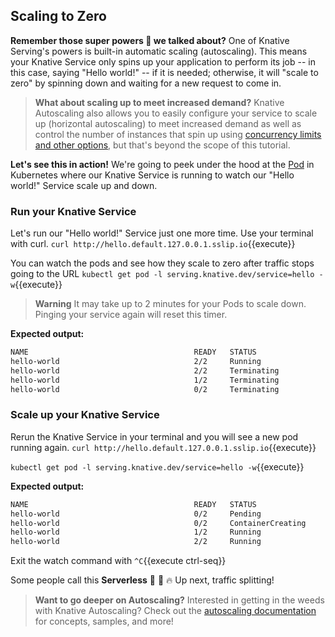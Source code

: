 ## Scaling to Zero

**Remember those super powers 🚀 we talked about?** One of Knative Serving's powers is built-in automatic scaling (autoscaling). 
This means your Knative Service only spins up your application to perform its job -- in this case, saying "Hello world!" 
-- if it is needed; otherwise, it will "scale to zero" by spinning down and waiting for a new request to come in.

> **What about scaling up to meet increased demand?**
> Knative Autoscaling also allows you to easily configure your service to scale up (horizontal autoscaling) to meet 
> increased demand as well as control the number of instances that spin up using 
> [concurrency limits and other options](https://knative.dev/docs/serving/autoscaling/concurrency/), 
> but that's beyond the scope of this tutorial.


**Let's see this in action!** We're going to peek under the hood at the [Pod](https://kubernetes.io/docs/concepts/workloads/pods/)
in Kubernetes where our Knative Service is 
running to watch our "Hello world!" Service scale up and down.

### Run your Knative Service
Let's run our "Hello world!" Service just one more time. Use your terminal with curl.
`curl http://hello.default.127.0.0.1.sslip.io`{{execute}}

You can watch the pods and see how they scale to zero after traffic stops going to the URL
`kubectl get pod -l serving.knative.dev/service=hello -w`{{execute}}

> **Warning**
> It may take up to 2 minutes for your Pods to scale down. Pinging your service again will reset this timer.

**Expected output:**
```sh
NAME                                     READY   STATUS
hello-world                              2/2     Running
hello-world                              2/2     Terminating
hello-world                              1/2     Terminating
hello-world                              0/2     Terminating
```

### Scale up your Knative Service
Rerun the Knative Service in your terminal and you will see a new pod running again.
`curl http://hello.default.127.0.0.1.sslip.io`{{execute}}

`kubectl get pod -l serving.knative.dev/service=hello -w`{{execute}}

**Expected output:**
```sh
NAME                                     READY   STATUS
hello-world                              0/2     Pending
hello-world                              0/2     ContainerCreating
hello-world                              1/2     Running
hello-world                              2/2     Running
```

Exit the watch command with
`^C`{{execute ctrl-seq}}

Some people call this **Serverless** 🎉 🌮 🔥 Up next, traffic splitting!

> **Want to go deeper on Autoscaling?**
> Interested in getting in the weeds with Knative Autoscaling? Check out the 
> [autoscaling documentation](https://knative.dev/docs/serving/autoscaling/) for concepts, 
> samples, and more!